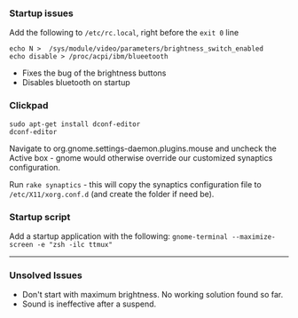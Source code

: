 ### Startup issues

Add the following to `/etc/rc.local`, right before the `exit 0` line

```
echo N >  /sys/module/video/parameters/brightness_switch_enabled
echo disable > /proc/acpi/ibm/blueetooth
```

* Fixes the bug of the brightness buttons
* Disables bluetooth on startup

### Clickpad

```
sudo apt-get install dconf-editor
dconf-editor
```

Navigate to org.gnome.settings-daemon.plugins.mouse and uncheck the
Active box - gnome would otherwise override our customized synaptics
configuration.

Run `rake synaptics` - this will copy the synaptics configuration file
to `/etc/X11/xorg.conf.d` (and create the folder if need be).


### Startup script

Add a startup application with the following:
`gnome-terminal --maximize-screen -e "zsh -ilc ttmux"`

----------------

### Unsolved Issues

* Don't start with maximum brightness. No working solution found
  so far.
* Sound is ineffective after a suspend.
